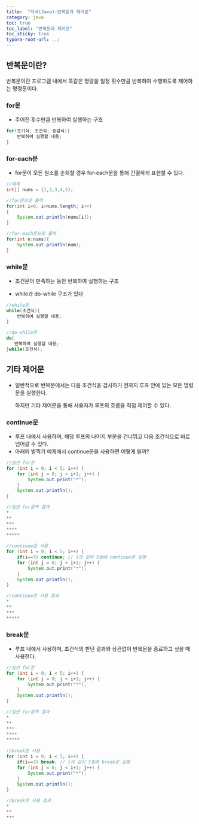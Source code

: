 ```yaml
---
title:  "자바(Java)-반복문과 제어문"
category: java
toc: true
toc_label: "반복문과 제어문"
toc_sticky: true
typora-root-url: ../
---
```




## 반복문이란?

반복문이란 프로그램 내에서 똑같은 명령을 일정 횟수만큼 반복하여 수행하도록 제어하는 명령문이다.



### for문

- 주어진 횟수만큼 반복하여 실행하는 구조


```java
for(초기식; 조건식; 증감식){
    반복하여 실행할 내용;
}
```



### for-each문

- for문이 모든 원소를 순회할 경우 for-each문을 통해 간결하게 표현할 수 있다.

```java
//예제
int[] nums = {1,2,3,4,5};

//for문으로 출력
for(int i=0; i<nums.length; i++)
{
    System.out.println(nums[i]);
}

//for-each문으로 출력
for(int n:nums){
    System.out.println(num);
}
```





### while문

- 조건문이 만족하는 동안 반복하여 실행하는 구조

- while과 do-while 구조가 있다


```java
//while문
while(조건식){
    반복하여 실행할 내용;
}

//do-while문
do{
   반복하여 실행할 내용; 
}while(조건식);
```





## 기타 제어문

- 일반적으로 반복문에서는 다음 조건식을 검사하기 전까지 루프 안에 있는 모든 명령문을 실행한다.

  하지만 기타 제어문을 통해 사용자가 루프의 흐름을 직접 제어할 수 있다.



### continue문

- 루프 내에서 사용하며, 해당 루프의 나머지 부분을 건너뛰고 다음 조건식으로 바로 넘어갈 수 있다.
- 아래의 별찍기 예제에서 continue문을 사용하면 어떻게 될까?

```java
//일반 for문
for (int i = 0; i < 5; i++) {
    for (int j = 0; j < i+1; j++) {
        System.out.print("*");
    }
    System.out.println();
}

//일반 for문의 결과
*
**
***
****
*****
    
//continue문 사용
for (int i = 0; i < 5; i++) {
    if(i==3) continue; // i의 값이 3일때 continue문 실행
    for (int j = 0; j < i+1; j++) {
        System.out.print("*");
    }
    System.out.println();
}

//continue문 사용 결과
*
**
***
*****
```



### break문

- 루프 내에서 사용하며, 조건식의 판단 결과와 상관없이 반복문을 종료하고 싶을 때 사용한다.

```java
//일반 for문
for (int i = 0; i < 5; i++) {
    for (int j = 0; j < i+1; j++) {
        System.out.print("*");
    }
    System.out.println();
}

//일반 for문의 결과
*
**
***
****
*****
    
//break문 사용
for (int i = 0; i < 5; i++) {
    if(i==3) break; // i의 값이 3일때 break문 실행
    for (int j = 0; j < i+1; j++) {
        System.out.print("*");
    }
    System.out.println();
}

//break문 사용 결과
*
**
***
```

